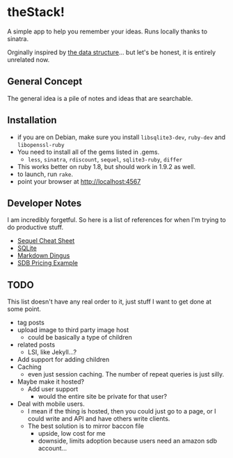 # theStack!

A simple app to help you remember your ideas. Runs locally thanks to sinatra.

Orginally inspired by [the data structure][1]... but let's be honest, it is entirely unrelated now.

## General Concept

The general idea is a pile of notes and ideas that are searchable.

## Installation 

 * if you are on Debian, make sure you install `libsqlite3-dev`, `ruby-dev` and `libopenssl-ruby`
 * You need to install all of the gems listed in .gems.
   * `less`, `sinatra`, `rdiscount`, `sequel`, `sqlite3-ruby`, `differ`
 * This works better on ruby 1.8, but should work in 1.9.2 as well.
 * to launch, run `rake`.
 * point your browser at <http://localhost:4567>

 [1]: http://en.wikipedia.org/wiki/Stack_(data_structure)
 [2]: http://heroku.com/
 [3]: http://www.sinatrarb.com/
 [4]: http://github.com/sinatra/heroku-sinatra-app

## Developer Notes

I am incredibly forgetful. So here is a list of references for when I'm trying to do productive stuff.

 * [Sequel Cheat Sheet](http://sequel.rubyforge.org/rdoc/files/doc/cheat_sheet_rdoc.html)
 * [SQLite](http://www.sqlite.org/sqlite.html)
 * [Markdown Dingus](http://daringfireball.net/projects/markdown/dingus)
 * [SDB Pricing Example](http://aws.amazon.com/simpledb/#machine-utilization-example)

## TODO

This list doesn't have any real order to it, just stuff I want to get done at some point. 

 * tag posts
 * upload image to third party image host
   * could be basically a type of children
 * related posts
   * LSI, like Jekyll...?
 * Add support for adding children
 * Caching
   * even just session caching. The number of repeat queries is just silly.
 * Maybe make it hosted? 
   * Add user support
      * would the entire site be private for that user?
 * Deal with mobile users.
   * I mean if the thing is hosted, then you could just go to a page, or I could write and API and have others write clients.
   * The best solution is to mirror baccon file
      * upside, low cost for me
      * downside, limits adoption because users need an amazon sdb account...
